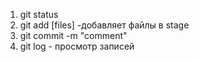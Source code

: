 1. git status
2. git add [files] -добавляет файлы в stage
3. git commit -m "comment"
4. git log - просмотр записей